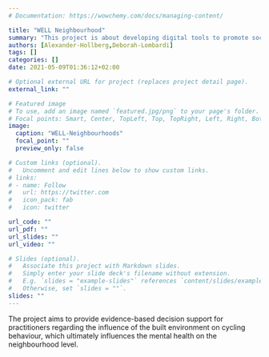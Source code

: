 ```yaml
---
# Documentation: https://wowchemy.com/docs/managing-content/

title: "WELL Neighbourhood"
summary: "This project is about developing digital tools to promote social sustainability in neighbourhood design"
authors: [Alexander-Hollberg,Deborah-Lombardi]
tags: []
categories: []
date: 2021-05-09T01:36:12+02:00

# Optional external URL for project (replaces project detail page).
external_link: ""

# Featured image
# To use, add an image named `featured.jpg/png` to your page's folder.
# Focal points: Smart, Center, TopLeft, Top, TopRight, Left, Right, BottomLeft, Bottom, BottomRight.
image:
  caption: "WELL-Neighbourhoods"
  focal_point: ""
  preview_only: false

# Custom links (optional).
#   Uncomment and edit lines below to show custom links.
# links:
# - name: Follow
#   url: https://twitter.com
#   icon_pack: fab
#   icon: twitter

url_code: ""
url_pdf: ""
url_slides: ""
url_video: ""

# Slides (optional).
#   Associate this project with Markdown slides.
#   Simply enter your slide deck's filename without extension.
#   E.g. `slides = "example-slides"` references `content/slides/example-slides.md`.
#   Otherwise, set `slides = ""`.
slides: ""
---
```

The project aims to provide evidence-based decision support for practitioners regarding the influence of the built environment on cycling behaviour, which ultimately influences the mental health on the neighbourhood level.
